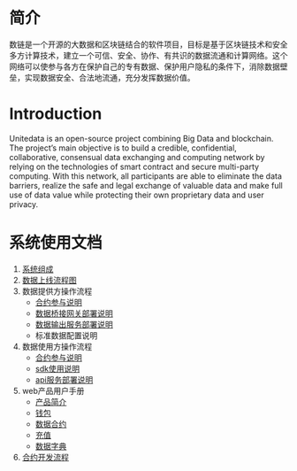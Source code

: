 
# 简介

数链是一个开源的大数据和区块链结合的软件项目，目标是基于区块链技术和安全多方计算技术，建立一个可信、安全、协作、有共识的数据流通和计算网络。这个网络可以使参与各方在保护自己的专有数据、保护用户隐私的条件下，消除数据壁垒，实现数据安全、合法地流通，充分发挥数据价值。

# Introduction
Unitedata is an open-source project combining Big Data and blockchain. The project’s main objective is to build a credible, confidential, collaborative, consensual data exchanging and computing network by relying on the technologies of smart contract and secure multi-party computing. With this network, all participants are able to eliminate the data barriers, realize the safe and legal exchange of valuable data and make full use of data value while protecting their own proprietary data and user privacy.

# 系统使用文档
1. [系统组成](sys_component.md)
2. [数据上线流程图](images/data_provide.png)
3. 数据提供方操作流程
	* [合约参与说明](contract.md)
	* [数据桥接网关部署说明](data_getway.md)
	* [数据输出服务部署说明](producer-api-install-doc.md)
	* 标准数据配置说明
3. 数据使用方操作流程
	* [合约参与说明](contract.md)
	* [sdk使用说明](consumer-sdk-doc.md)
	* [api服务部署说明](consumer-api-install-doc.md)
5. web产品用户手册
	* [产品简介](web_introduction.md)
	* [钱包](wallet_manual.md)
	* [数据合约](contract.md)
	* [充值](currency_market.md)
	* [数据字典](meta_manage.md)
6. [合约开发流程](contract_dev.md)